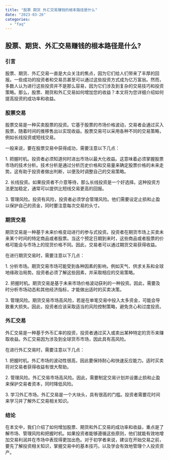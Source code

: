 ```yaml
---
title: "股票 期货 外汇交易赚钱的根本路径是什么"
date: "2023-03-26"
categories: 
  - "faq"
---
```


## 股票、期货、外汇交易赚钱的根本路径是什么?

### 引言

股票、期货、外汇交易一直是大众关注的焦点，因为它们给人们带来了丰厚的回报。一些成功的投资者和交易员甚至可以通过这些投资方式成为亿万富翁。然而，多数人认为进行这些投资并不是那么容易，因为它们涉及到复杂的交易技巧和投资策略。那么，股票、期货和外汇交易如何增加您的收益？本文将为您详细介绍如何提高投资的成功率和收益。

### 股票交易

股票交易是一种买卖股票的投资。它基于股票的市场价格波动，交易者会通过买入股票，随着时间的推移售出以实现收益。股票交易可以采用各种不同的交易策略，例如长线投资或短线交易。

一般来说，要在股票交易中获得成功，需要注意以下几点：

1\. 把握时机。投资者必须知道何时进出市场以最大化收益。这意味着必须掌握股票市场的技术分析。技术分析是通过分析历史价格和交易量来确定股票价格的未来走势。这有助于投资者做出判断，以便及时调整自己的交易策略。

2\. 长线投资。如果投资者不介意等待，那么长线投资是一个好选择。这种投资方法更加稳定，通常可以提供比短线交易更高的回报。

3\. 管理风险。投资有风险，投资者必须学会管理风险。他们需要设定止损和止盈以保护自己的资金，同时要注意每次交易的头寸。

### 期货交易

期货交易是一种基于未来价格变动进行的参与式投资。投资者在期货市场上买卖未来某个时间的特定商品或者股票。当这个预定日期到来时，这些商品或者股票的价格可能会与市场上的现货价格不同。因此，交易者可以通过期货交易获得收益。

在进行期货交易时，需要注意以下几点：

1\. 分析市场。期货交易市场可能受到各种因素的影响，例如天气、供求关系和全球地缘政治局势。投资者必须了解这些因素，并采取相应的交易策略。

2\. 把握时机。期货交易是基于未来市场价格波动获利的一种投资。因此，需要及时分析市场动态和其他经济指标，才能做出适时的买卖决策。

3\. 管理风险。期货交易市场高风险，若是在单笔交易中投入太多资金，可能会导致重大损失。因此，投资者应该采取适当的风险控制策略，避免贪心和过度投资。

### 外汇交易

外汇交易是一种基于外币汇率的投资，投资者通过买入或卖出某种特定的货币来赚取收益。外汇交易因为涉及到全球货币市场，因此具有高风险。

在进行外汇交易时，需要注意以下几点：

1\. 把握时机。外汇市场的波动性很高，因此要保持耐心和快速反应能力。适时买卖将对交易者获得收益有很大帮助。

2\. 管理风险。外汇交易市场高风险。因此，需要制定交易计划并设置止损和止盈来保护交易者资本，同时降低风险。

3\. 学习外汇市场。外汇交易是一个大块头，具有很高的门槛。投资者需要花时间来学习并了解外汇交易相关知识。

### 结论

在本文中，我们介绍了如何增加股票、期货和外汇交易的成功率和收益，重点是了解市场、管理风险和把握时机。如果投资者能够遵循这些原则，他们就能有效地增加交易利润并在市场中表现得更加出色。对于初学者来说，建议在开始交易之前，要先了解投资相关知识，掌握交易中的基本技巧，以及学会有效地管理个人投资资产。
